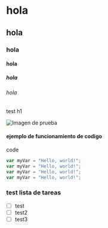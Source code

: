 # hola
## hola
### hola 
#### hola
##### hola
###### hola
test h1 

![Imagen de prueba](https://octodex.github.com/images/yaktocat.png)


#### ejemplo de funcionamiento de codigo
code 

```javascript
var myVar = "Hello, world!";
var myVar = "Hello, world!";
var myVar = "Hello, world!";
var myVar = "Hello, world!";
```
### test lista de tareas

- [ ] test
- [ ] test2
- [ ] test3
